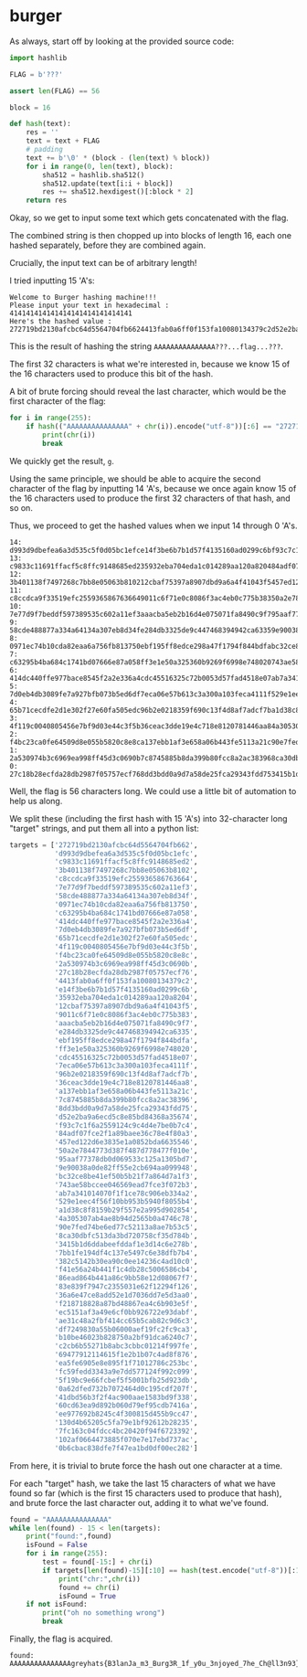 # burger

As always, start off by looking at the provided source code:

```py
import hashlib

FLAG = b'???'

assert len(FLAG) == 56

block = 16

def hash(text):
    res = ''
    text = text + FLAG
    # padding
    text += b'\0' * (block - (len(text) % block))
    for i in range(0, len(text), block):
        sha512 = hashlib.sha512()
        sha512.update(text[i:i + block])
        res += sha512.hexdigest()[:block * 2]
    return res
```

Okay, so we get to input some text which gets concatenated with the flag.

The combined string is then chopped up into blocks of length 16, each one hashed separately, before they are combined again.

Crucially, the input text can be of arbitrary length!

I tried inputting 15 'A's:

```
Welcome to Burger hashing machine!!!
Please input your text in hexadecimal :
414141414141414141414141414141
Here's the hashed value :
272719bd2130afcbc64d5564704fb6624413fab0a6ff0f153fa10080134379c2d52e2ba9a6ecd5c8e85bd84368a356747bb1fe194df4c137e5497c6e38dfb7b40a62dfed732b7072464d0c195cdf207f
```

This is the result of hashing the string `AAAAAAAAAAAAAAA???...flag...???`.

The first 32 characters is what we're interested in, because we know 15 of the 16 characters used to produce this bit of the hash.

A bit of brute forcing should reveal the last character, which would be the first character of the flag:

```py
for i in range(255):
    if hash(("AAAAAAAAAAAAAAA" + chr(i)).encode("utf-8"))[:6] == "272719":
        print(chr(i))
        break
```

We quickly get the result, `g`.

Using the same principle, we should be able to acquire the second character of the flag by inputting 14 'A's, because we once again know 15 of the 16 characters used to produce the first 32 characters of that hash, and so on.

Thus, we proceed to get the hashed values when we input 14 through 0 'A's.

```
14: d993d9dbefea6a3d535c5f0d05bc1efce14f3be6b7b1d57f4135160ad0299c6bf93c7c1f6a2559124c9c4d4e7be0b7c4382c5142b30ea90c0ee14236c4ad10c041dbd56b3f2f4ac900aae1583bd9f338
13: c9833c11691ffacf5c8ffc9148685ed235932eba704eda1c014289aa120a820484adf07fce2f1a89baee36c78e4f80a3f41e56a24b441f1c4db28c5006586cb460cd63ea9d892b060d79ef95cdb7416a
12: 3b401138f7497268c7bb8e05063b810212cbaf75397a8907dbd9a6a4f41043f5457ed122d6e3835e1a0852bda663554686ead864b441a86c9bb58e12d08067f7ee977692b8245c4f300815d455b9cc47
11: c8ccdca9f33519efc2559365867636649011c6f71e0c8086f3ac4eb0c775b38350a2e7844773d387f487d778477f010e83e839f7947c2355031e62f12294f126130d4b65205c5fa79e1bf92612b28235
10: 7e77d9f7beddf597389535c602a11ef3aaacba5eb2b16d4e075071fa8490c9f795aaf77378db0d069533c125a1305bd736a6e47ce8add52e1d7036dd7e5d3aa07fc163c04fdcc4bc20420f94f6723392
9: 58cde488877a334a64134a307eb8d34fe284db3325de9c447468394942ca63359e90038a0de82ff55e2cb694aa099948f218718828a87bd48867ea4c6b903e5f102af0664473885f070e7e17ebd737ac
8: 0971ec74b10cda82eaa6a756fb813750ebf195ff8edce298a47f1794f844bdfabc32ce8be41ef50b5b21f7a864d7a1f3ec5151af3a49e6cf0bb926722e93dabf0b6cbac838dfe7f47ea1bd0df00ec282
7: c63295b4ba684c1741bd07666e87a058ff3e1e50a325360b9269f6998e748020743ae58bccee046569ead7fce3f072b3ae31c48a2fbf414cc65b5cab82c9d6c3
6: 414dc440ffe977bace8545f2a2e336a4cdc45516325c72b0053d57fad4518e07ab7a341014070f1f1ce78c906eb334a2df7249830a55b06000aef19fc2fc9ca3
5: 7d0eb4db3089fe7a927bfb073b5ed6df7eca06e57b613c3a300a103feca4111f529e1eec4f56f10bb953b5940f8055b4b10be46023b828750a2bf91dca6240c7
4: 65b71cecdfe2d1e302f27e60fa505edc96b2e0218359f690c13f4d8af7adcf7ba1d38c8f8159b29f557e2a995d902854c2cb6b55271b8abc3cbbc01214f997fe
3: 4f119c0040805456e7bf9d03e44c3f5b36ceac3dde19e4c718e8120781446aa84a305307ab4ae8b94d2565b0a4746c7869477912114615f1e2b1b07c4ad8f876
2: f4bc23ca0fe64509d8e055b5820c8e8ca137ebb1af3e658a06b443fe5113a21c90e7fed74be6ed77c52113a8ae7b53c5ea5fe6905e8e895f1f71012786c253bc
1: 2a530974b3c6969ea998ff45d3c0690b7c8745885b8da399b80fcc8a2ac383968ca30dbfc513da3bd720758cf35d784bfc59fedd3343a9e7dd577124f992c099
0: 27c18b28ecfda28db2987f05757ecf768dd3bdd0a9d7a58de25fca29343fdd753415b1d6ddabeefddaf1e3d14c6e278b5f19bc9e66fcbef5f5001bfb25d923db
```

Well, the flag is 56 characters long. We could use a little bit of automation to help us along.

We split these (including the first hash with 15 'A's) into 32-character long "target" strings, and put them all into a python list:

```py
targets = ['272719bd2130afcbc64d5564704fb662',
           'd993d9dbefea6a3d535c5f0d05bc1efc',
           'c9833c11691ffacf5c8ffc9148685ed2',
           '3b401138f7497268c7bb8e05063b8102',
           'c8ccdca9f33519efc255936586763664',
           '7e77d9f7beddf597389535c602a11ef3',
           '58cde488877a334a64134a307eb8d34f',
           '0971ec74b10cda82eaa6a756fb813750',
           'c63295b4ba684c1741bd07666e87a058',
           '414dc440ffe977bace8545f2a2e336a4',
           '7d0eb4db3089fe7a927bfb073b5ed6df',
           '65b71cecdfe2d1e302f27e60fa505edc',
           '4f119c0040805456e7bf9d03e44c3f5b',
           'f4bc23ca0fe64509d8e055b5820c8e8c',
           '2a530974b3c6969ea998ff45d3c0690b',
           '27c18b28ecfda28db2987f05757ecf76',
           '4413fab0a6ff0f153fa10080134379c2',
           'e14f3be6b7b1d57f4135160ad0299c6b',
           '35932eba704eda1c014289aa120a8204',
           '12cbaf75397a8907dbd9a6a4f41043f5',
           '9011c6f71e0c8086f3ac4eb0c775b383',
           'aaacba5eb2b16d4e075071fa8490c9f7',
           'e284db3325de9c447468394942ca6335',
           'ebf195ff8edce298a47f1794f844bdfa',
           'ff3e1e50a325360b9269f6998e748020',
           'cdc45516325c72b0053d57fad4518e07',
           '7eca06e57b613c3a300a103feca4111f',
           '96b2e0218359f690c13f4d8af7adcf7b',
           '36ceac3dde19e4c718e8120781446aa8',
           'a137ebb1af3e658a06b443fe5113a21c',
           '7c8745885b8da399b80fcc8a2ac38396',
           '8dd3bdd0a9d7a58de25fca29343fdd75',
           'd52e2ba9a6ecd5c8e85bd84368a35674',
           'f93c7c1f6a2559124c9c4d4e7be0b7c4',
           '84adf07fce2f1a89baee36c78e4f80a3',
           '457ed122d6e3835e1a0852bda6635546',
           '50a2e7844773d387f487d778477f010e',
           '95aaf77378db0d069533c125a1305bd7',
           '9e90038a0de82ff55e2cb694aa099948',
           'bc32ce8be41ef50b5b21f7a864d7a1f3',
           '743ae58bccee046569ead7fce3f072b3',
           'ab7a341014070f1f1ce78c906eb334a2',
           '529e1eec4f56f10bb953b5940f8055b4',
           'a1d38c8f8159b29f557e2a995d902854',
           '4a305307ab4ae8b94d2565b0a4746c78',
           '90e7fed74be6ed77c52113a8ae7b53c5',
           '8ca30dbfc513da3bd720758cf35d784b',
           '3415b1d6ddabeefddaf1e3d14c6e278b',
           '7bb1fe194df4c137e5497c6e38dfb7b4',
           '382c5142b30ea90c0ee14236c4ad10c0',
           'f41e56a24b441f1c4db28c5006586cb4',
           '86ead864b441a86c9bb58e12d08067f7',
           '83e839f7947c2355031e62f12294f126',
           '36a6e47ce8add52e1d7036dd7e5d3aa0',
           'f218718828a87bd48867ea4c6b903e5f',
           'ec5151af3a49e6cf0bb926722e93dabf',
           'ae31c48a2fbf414cc65b5cab82c9d6c3',
           'df7249830a55b06000aef19fc2fc9ca3',
           'b10be46023b828750a2bf91dca6240c7',
           'c2cb6b55271b8abc3cbbc01214f997fe',
           '69477912114615f1e2b1b07c4ad8f876',
           'ea5fe6905e8e895f1f71012786c253bc',
           'fc59fedd3343a9e7dd577124f992c099',
           '5f19bc9e66fcbef5f5001bfb25d923db',
           '0a62dfed732b7072464d0c195cdf207f',
           '41dbd56b3f2f4ac900aae1583bd9f338',
           '60cd63ea9d892b060d79ef95cdb7416a',
           'ee977692b8245c4f300815d455b9cc47',
           '130d4b65205c5fa79e1bf92612b28235',
           '7fc163c04fdcc4bc20420f94f6723392',
           '102af0664473885f070e7e17ebd737ac',
           '0b6cbac838dfe7f47ea1bd0df00ec282']
```

From here, it is trivial to brute force the hash out one character at a time.

For each "target" hash, we take the last 15 characters of what we have found so far (which is the first 15 characters used to produce that hash), and brute force the last character out, adding it to what we've found.

```py
found = "AAAAAAAAAAAAAAA"
while len(found) - 15 < len(targets):
    print("found:",found)
    isFound = False
    for i in range(255):
        test = found[-15:] + chr(i)
        if targets[len(found)-15][:10] == hash(test.encode("utf-8"))[:10]:
            print("chr:",chr(i))
            found += chr(i)
            isFound = True
    if not isFound:
        print("oh no something wrong")
        break
```

Finally, the flag is acquired.

```
found: AAAAAAAAAAAAAAAgreyhats{B3lanJa_m3_Burg3R_1f_y0u_3njoyed_7he_Ch@ll3n93}
```
